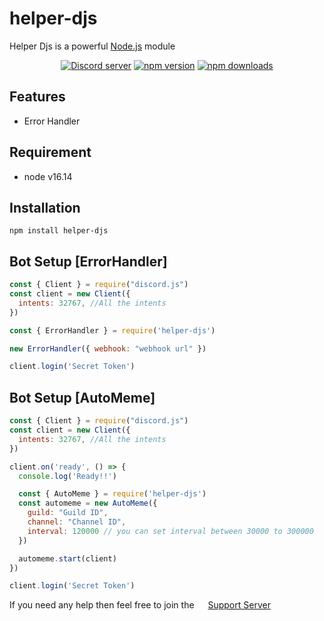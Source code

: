 # helper-djs
Helper Djs is a powerful [Node.js](https://nodejs.org/) module

<div align="center">
  <p>
    <a href="https://discord.gg/zyRX8nNt7b"><img src="https://img.shields.io/discord/867769297467473950?color=5865F2&logo=discord&logoColor=white" alt="Discord server" /></a>
    <a href="https://www.npmjs.com/package/helper-djs"><img src="https://img.shields.io/npm/v/helper-djs.svg?maxAge=3600" alt="npm version" /></a>
    <a href="https://www.npmjs.com/package/helper-djs"><img src="https://img.shields.io/npm/dt/helper-djs.svg?maxAge=3600" alt="npm downloads" /></a>
  </p>
</div>

## Features
- Error Handler

## Requirement
- node v16.14

## Installation

```sh-session
npm install helper-djs
```

## Bot Setup [ErrorHandler]

```js
const { Client } = require("discord.js")
const client = new Client({
  intents: 32767, //All the intents
})

const { ErrorHandler } = require('helper-djs')

new ErrorHandler({ webhook: "webhook url" })

client.login('Secret Token')
```

## Bot Setup [AutoMeme]

```js
const { Client } = require("discord.js")
const client = new Client({
  intents: 32767, //All the intents
})

client.on('ready', () => {
  console.log('Ready!!')

  const { AutoMeme } = require('helper-djs')
  const automeme = new AutoMeme({
    guild: "Guild ID",
    channel: "Channel ID",
    interval: 120000 // you can set interval between 30000 to 300000
  })

  automeme.start(client)
})

client.login('Secret Token')
```

If you need any help then feel free to join the <img src='https://cdn.icon-icons.com/icons2/2108/PNG/512/discord_icon_130958.png' width='14'> [Support Server](https://discord.gg/zyRX8nNt7b)
